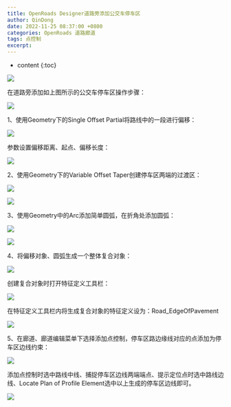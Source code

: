 ```yaml
---
title: OpenRoads Designer道路旁添加公交车停车区
author: QinDong
date: 2022-11-25 08:37:00 +0800
categories: OpenRoads 道路廊道
tags: 点控制
excerpt: 
---
```

* content
{:toc}

![](/img/2022/2022-11-25-08-42-03.png)

在道路旁添加如上图所示的公交车停车区操作步骤：

![](/img/2022/2022-11-25-08-50-19.png)

1、使用Geometry下的Single Offset Partial将路线中的一段进行偏移：

![](/img/2022/2022-11-25-08-51-08.png)

参数设置偏移距离、起点、偏移长度：

![](/img/2022/2022-11-25-08-54-32.png)

2、使用Geometry下的Variable Offset Taper创建停车区两端的过渡区：

![](/img/2022/2022-11-25-08-56-14.png)

![](/img/2022/2022-11-25-08-57-05.png)

3、使用Geometry中的Arc添加简单圆弧，在折角处添加圆弧：

![](/img/2022/2022-11-25-09-00-50.png)

![](/img/2022/2022-11-25-08-59-48.png)

4、将偏移对象、圆弧生成一个整体复合对象：

![](/img/2022/2022-11-25-09-01-47.png)

创建复合对象时打开特征定义工具栏：

![](/img/2022/2022-11-25-09-02-44.png)

在特征定义工具栏内将生成复合对象的特征定义设为：Road_EdgeOfPavement

![](/img/2022/2022-11-25-09-04-53.png)

5、在廊道、廊道编辑菜单下选择添加点控制，停车区路边缘线对应的点添加为停车区边线约束：

![](/img/2022/2022-11-25-09-08-35.png)

添加点控制时选中路线中线、捕捉停车区边线两端端点、提示定位点时选中路线边线、Locate Plan of Profile Element选中以上生成的停车区边线即可。

![](/img/2022/2022-11-25-09-15-14.png)